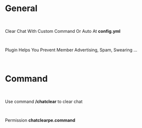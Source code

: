 # General

<br>

Clear Chat With Custom Command Or Auto At **config.yml**

<br>

Plugin Helps You Prevent Member Advertising, Spam, Swearing ...

<br>

# Command

<br>

Use command **/chatclear** to clear chat

<br>

Permission **chatclearpe.command**
